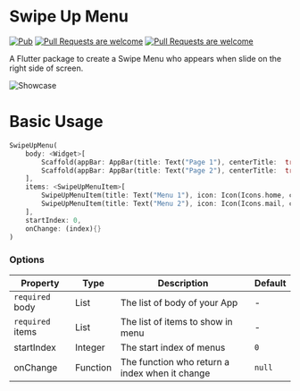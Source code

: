# Swipe Up Menu
[![Pub](https://img.shields.io/pub/v/swipe_up_menu.svg)](https://pub.dev/packages/swipe_up_menu)
[![Pull Requests are welcome](https://img.shields.io/badge/license-MIT-blue)](https://github.com/rod90ad/swipe_up_menu/blob/master/LICENSE)
[![Pull Requests are welcome](https://img.shields.io/badge/PRs-welcome-brightgreen)](https://github.com/rod90ad/swipe_up_menu/pulls)

A Flutter package to create a Swipe Menu who appears when slide on the right side of screen.

![Showcase](https://i.imgur.com/j5rhcvF.gif)

# Basic Usage

```dart
SwipeUpMenu(
    body: <Widget>[
        Scaffold(appBar: AppBar(title: Text("Page 1"), centerTitle:  true), backgroundColor: Colors.blue),
        Scaffold(appBar: AppBar(title: Text("Page 2"), centerTitle:  true), backgroundColor: Colors.yellow),
    ],
    items: <SwipeUpMenuItem>[
        SwipeUpMenuItem(title: Text("Menu 1"), icon: Icon(Icons.home, color: Colors.white), backgroundColor: Colors.blue),
        SwipeUpMenuItem(title: Text("Menu 2"), icon: Icon(Icons.mail, color: Colors.white), backgroundColor: Colors.yellow),
    ],
    startIndex: 0,
    onChange: (index){}
)
```

### Options

| Property | Type | Description | Default |
|----------|------|-------------|---------|
| `required` body | List<Widget> | The list of body of your App | -
| `required` items | List<SwipeUpMenuItem> | The list of items to show in menu | -
| startIndex | Integer | The start index of menus | `0`
| onChange | Function | The function who return a index when it change | `null`